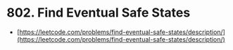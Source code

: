 # 802. Find Eventual Safe States

- [https://leetcode.com/problems/find-eventual-safe-states/description/](https://leetcode.com/problems/find-eventual-safe-states/description/)
